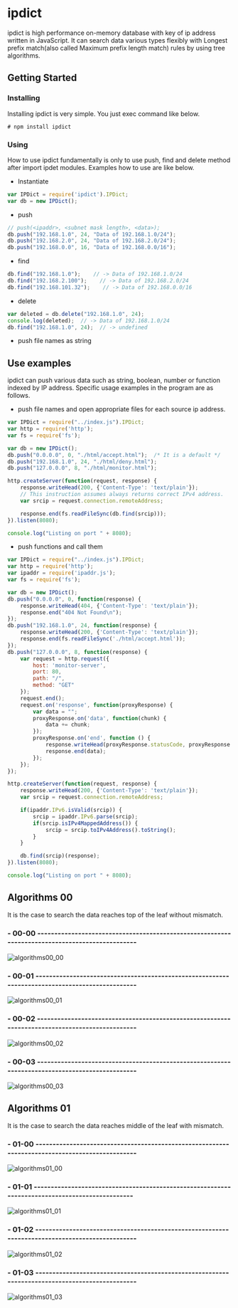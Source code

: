 # ipdict
ipdict is high performance on-memory database with key of ip address written in JavaScript.
It can search data various types flexibly with Longest prefix match(also called Maximum prefix length match) rules by using tree algorithms.

## Getting Started
### Installing
Installing ipdict is very simple.
You just exec command like below.

```
# npm install ipdict
```

### Using
How to use ipdict fundamentally is only to use push, find and delete method after import ipdet modules.
Examples how to use are like below.

* Instantiate
```javascript
var IPDict = require('ipdict').IPDict;
var db = new IPDict();
```

* push
```javascript
// push(<ipaddr>, <subnet mask length>, <data>);
db.push("192.168.1.0", 24, "Data of 192.168.1.0/24");
db.push("192.168.2.0", 24, "Data of 192.168.2.0/24");
db.push("192.168.0.0", 16, "Data of 192.168.0.0/16");
```

* find
```javascript
db.find("192.168.1.0");    // -> Data of 192.168.1.0/24
db.find("192.168.2.100");    // -> Data of 192.168.2.0/24
db.find("192.168.101.32");    // -> Data of 192.168.0.0/16
```

* delete
```javascript
var deleted = db.delete("192.168.1.0", 24);
console.log(deleted);  // -> Data of 192.168.1.0/24
db.find("192.168.1.0", 24);  // -> undefined
```

* push file names as string
## Use examples
ipdict can push various data such as string, boolean, number or function indexed by IP address.
Specific usage examples in the program are as follows.

* push file names and open appropriate files for each source ip address.
```javascript
var IPDict = require("../index.js").IPDict;
var http = require('http');
var fs = require('fs');

var db = new IPDict();
db.push("0.0.0.0", 0, "./html/accept.html");  /* It is a default */
db.push("192.168.1.0", 24, "./html/deny.html");
db.push("127.0.0.0", 8, "./html/monitor.html");

http.createServer(function(request, response) {
    response.writeHead(200, {'Content-Type': 'text/plain'});
    // This instruction assumes always returns correct IPv4 address.
    var srcip = request.connection.remoteAddress;

    response.end(fs.readFileSync(db.find(srcip)));
}).listen(8080);

console.log("Listing on port " + 8080);
```

* push functions and call them
```javascript
var IPDict = require("../index.js").IPDict;
var http = require('http');
var ipaddr = require('ipaddr.js');
var fs = require('fs');

var db = new IPDict();
db.push("0.0.0.0", 0, function(response) {
    response.writeHead(404, {'Content-Type': 'text/plain'});
    response.end("404 Not Found\n");
});
db.push("192.168.1.0", 24, function(response) {
    response.writeHead(200, {'Content-Type': 'text/plain'});
    response.end(fs.readFileSync('./html/accept.html'));
});
db.push("127.0.0.0", 8, function(response) {
    var request = http.request({
        host: 'monitor-server',
        port: 80,
        path: "/",
        method: "GET"
    });
    request.end();
    request.on('response', function(proxyResponse) {
        var data = "";
        proxyResponse.on('data', function(chunk) {
            data += chunk;
        });
        proxyResponse.on('end', function () {
            response.writeHead(proxyResponse.statusCode, proxyResponse.headers);
            response.end(data);
        });
    });
});

http.createServer(function(request, response) {
    response.writeHead(200, {'Content-Type': 'text/plain'});
    var srcip = request.connection.remoteAddress;

    if(ipaddr.IPv6.isValid(srcip)) {
        srcip = ipaddr.IPv6.parse(srcip);
        if(srcip.isIPv4MappedAddress()) {
            srcip = srcip.toIPv4Address().toString();
        }
    }

    db.find(srcip)(response);
}).listen(8080);

console.log("Listing on port " + 8080);
```

## Algorithms 00
It is the case to search the data reaches top of the leaf without mismatch.

### - 00-00 -----------------------------------------------------------------------------------------------
![algorithms00_00](https://github.com/TsutomuNakamura/ipdict/wiki/img/00_readme/basic_algo_00_00.png)

### - 00-01 -----------------------------------------------------------------------------------------------
![algorithms00_01](https://github.com/TsutomuNakamura/ipdict/wiki/img/00_readme/basic_algo_00_01.png)

### - 00-02 -----------------------------------------------------------------------------------------------
![algorithms00_02](https://github.com/TsutomuNakamura/ipdict/wiki/img/00_readme/basic_algo_00_02.png)

### - 00-03 -----------------------------------------------------------------------------------------------
![algorithms00_03](https://github.com/TsutomuNakamura/ipdict/wiki/img/00_readme/basic_algo_00_03.png)

## Algorithms 01
It is the case to search the data reaches middle of the leaf with mismatch.

### - 01-00 -----------------------------------------------------------------------------------------------
![algorithms01_00](https://github.com/TsutomuNakamura/ipdict/wiki/img/00_readme/basic_algo_01_00.png)

### - 01-01 -----------------------------------------------------------------------------------------------
![algorithms01_01](https://github.com/TsutomuNakamura/ipdict/wiki/img/00_readme/basic_algo_01_01.png)

### - 01-02 -----------------------------------------------------------------------------------------------
![algorithms01_02](https://github.com/TsutomuNakamura/ipdict/wiki/img/00_readme/basic_algo_01_02.png)

### - 01-03 -----------------------------------------------------------------------------------------------
![algorithms01_03](https://github.com/TsutomuNakamura/ipdict/wiki/img/00_readme/basic_algo_01_03.png)
